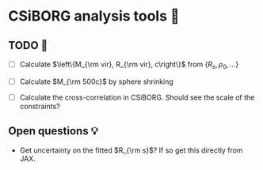 # CSiBORG analysis tools :dart:

## TODO :scroll:
- [ ] Calculate $\left\{M_{\rm vir}, R_{\rm vir}, c\right\}$ from $\left\{R_s, \rho_0, \ldots \right\}$
- [ ] Calculate $M_{\rm 500c}$ by sphere shrinking
- [ ] Calculate the cross-correlation in CSiBORG. Should see the scale of the constraints?


## Open questions :bulb:
- Get uncertainty on the fitted $R_{\rm s}$? If so get this directly from JAX.